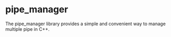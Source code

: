 # pipe_manager
The pipe_manager library provides a simple and convenient way to manage multiple pipe in C++.
